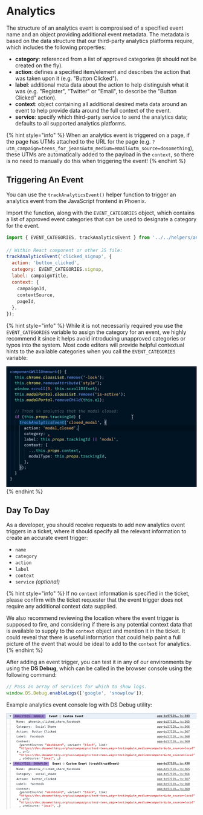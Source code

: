 # Analytics

The structure of an analytics event is comprosised of a specified event name and an object providing additional event metadata. The metadata is based on the data structure that our third-party analytics platforms require, which includes the following properties:

- **category**: referenced from a list of approved categories (it should not be created on the fly).
- **action**: defines a specified item/element and describes the action that was taken upon it (e.g. "Button Clicked").
- **label**: additional meta data about the action to help distinguish what it was (e.g. "Register", "Twitter" or "Email", to describe the "Button Clicked" action).
- **context**: object containing all additional desired meta data around an event to help provide data around the full context of the event.
- **service**: specify which third-party service to send the analytics data; defaults to all supported analytics platforms.

{% hint style="info" %}
When an analytics event is triggered on a page, if the page has UTMs attached to the URL for the page (e.g. `?utm_campaign=teens_for_jeans&utm_medium=email&utm_source=dosomething`), these UTMs are automatically added to the payload in the `context`, so there is no need to manually do this when triggering the event!
{% endhint %}

## Triggering An Event

You can use the `trackAnalyticsEvent()` helper function to trigger an analytics event from the JavaScript frontend in Phoenix.

Import the function, along with the `EVENT_CATEGORIES` object, which contains a list of approved event categories that can be used to designate a category for the event.

```js
import { EVENT_CATEGORIES, trackAnalyticsEvent } from '../../helpers/analytics';

// Within React component or other JS file:
trackAnalyticsEvent('clicked_signup', {
  action: 'button_clicked',
  category: EVENT_CATEGORIES.signup,
  label: campaignTitle,
  context: {
    campaignId,
    contextSource,
    pageId,
  },
});
```

{% hint style="info" %}
While it is not necessarily required you use the `EVENT_CATEGORIES` variable to assign the category for an event, we highly recommend it since it helps avoid introducing unapproved categories or typos into the system. Most code editors will provide helpful contextual hints to the available categories when you call the `EVENT_CATEGORIES` variable:

![Analytics Event Categories Editor Hints](../.gitbook/assets/analytics-event-categories-editor-hints.gif)
{% endhint %}

## Day To Day

As a developer, you should receive requests to add new analytics event triggers in a ticket, where it should specify all the relevant information to create an accurate event trigger:

- `name`
- `category`
- `action`
- `label`
- `context`
- `service` _(optional)_

{% hint style="info" %}
If no `context` information is specified in the ticket, please confirm with the ticket requester that the event trigger does not require any additional context data supplied.

We also recommend reviewing the location where the event trigger is supposed to fire, and considering if there is any potential context data that is available to supply to the `context` object and mention it in the ticket. It could reveal that there is useful information that could help paint a full picture of the event that would be ideal to add to the `context` for analytics.
{% endhint %}

After adding an event trigger, you can test it in any of our environments by using the **DS Debug**, which can be called in the browser console using the following command:

```js
// Pass an array of services for which to show logs.
window.DS.Debug.enableLogs(['google', 'snowplow']);
```

Example analytics event console log with DS Debug utility:

![Analytics Event Console Log Example](../.gitbook/assets/analyitcs-event-console-log-example.png)
